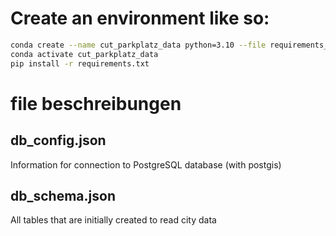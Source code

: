 # Create an environment like so:
```bash
conda create --name cut_parkplatz_data python=3.10 --file requirements_conda.txt
conda activate cut_parkplatz_data
pip install -r requirements.txt
```
# file beschreibungen

## db_config.json
Information for connection to PostgreSQL database (with postgis)

## db_schema.json
All tables that are initially created to read city data

